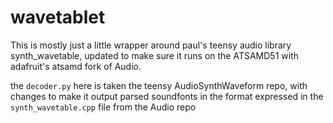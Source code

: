 # wavetablet

This is mostly just a little wrapper around paul's teensy audio library synth_wavetable, updated to make sure it runs on the ATSAMD51 with adafruit's atsamd fork of Audio.

the `decoder.py` here is taken the teensy AudioSynthWaveform repo, with changes to make it output parsed soundfonts in the format expressed in the `synth_wavetable.cpp` file from the Audio repo